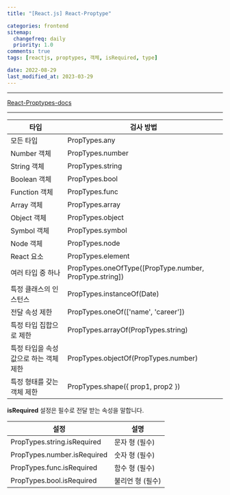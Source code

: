 ```yaml
---
title: "[React.js] React-Proptype"

categories: frontend
sitemap:
  changefreq: daily
  priority: 1.0
comments: true
tags: [reactjs, proptypes, 객체, isRequired, type]

date: 2022-08-29
last_modified_at: 2023-03-29
---
```


---

[React-Proptypes-docs](https://ko.reactjs.org/docs/typechecking-with-proptypes.html)

---

| 타입                                   | 검사 방법                                               |
| -------------------------------------- | ------------------------------------------------------- |
| 모든 타입                              | PropTypes.any                                           |
| Number 객체                            | PropTypes.number                                        |
| String 객체                            | PropTypes.string                                        |
| Boolean 객체                           | PropTypes.bool                                          |
| Function 객체                          | PropTypes.func                                          |
| Array 객체                             | PropTypes.array                                         |
| Object 객체                            | PropTypes.object                                        |
| Symbol 객체                            | PropTypes.symbol                                        |
| Node 객체                              | PropTypes.node                                          |
| React 요소                             | PropTypes.element                                       |
| 여러 타입 중 하나                      | PropTypes.oneOfType([PropType.number, PropType.string]) |
| 특정 클래스의 인스턴스                 | PropTypes.instanceOf(Date)                              |
| 전달 속성 제한                         | PropTypes.oneOf(['name', 'career'])                     |
| 특정 타입 집합으로 제한                | PropTypes.arrayOf(PropTypes.string)                     |
| 특정 타입을 속성 값으로 하는 객체 제한 | PropTypes.objectOf(PropTypes.number)                    |
| 특정 형태를 갖는 객체 제한             | PropTypes.shape({ prop1, prop2 })                       |

**isRequired** 설정은 필수로 전달 받는 속성을 말합니다.

| 설정                        | 설명             |
| --------------------------- | ---------------- |
| PropTypes.string.isRequired | 문자 형 (필수)   |
| PropTypes.number.isRequired | 숫자 형 (필수)   |
| PropTypes.func.isRequired   | 함수 형 (필수)   |
| PropTypes.bool.isRequired   | 불리언 형 (필수) |
